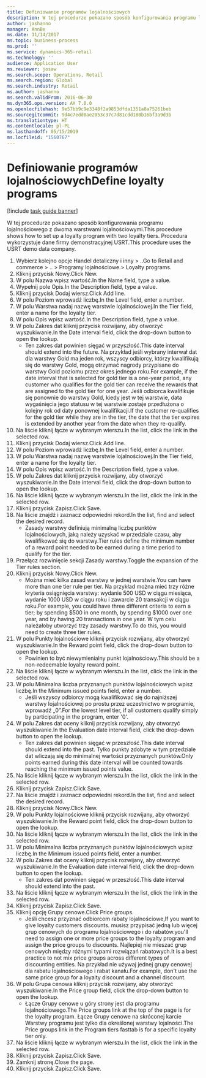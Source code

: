 ```yaml
---
title: Definiowanie programów lojalnościowych
description: W tej procedurze pokazano sposób konfigurowania programu lojalnościowego z dwoma warstwami lojalnościowymi.
author: jashanno
manager: AnnBe
ms.date: 11/14/2017
ms.topic: business-process
ms.prod: ''
ms.service: dynamics-365-retail
ms.technology: ''
audience: Application User
ms.reviewer: josaw
ms.search.scope: Operations, Retail
ms.search.region: Global
ms.search.industry: Retail
ms.author: jashanno
ms.search.validFrom: 2016-06-30
ms.dyn365.ops.version: AX 7.0.0
ms.openlocfilehash: 9e57bb9c9e3348f2a9853dfda1351a8a75261beb
ms.sourcegitcommit: 9d4c7edd0ae2053c37c7d81cdd180b16bf3a9d3b
ms.translationtype: HT
ms.contentlocale: pl-PL
ms.lasthandoff: 05/15/2019
ms.locfileid: "1560767"
---
```

# <a name="define-loyalty-programs"></a><span data-ttu-id="eb1bf-103">Definiowanie programów lojalnościowych</span><span class="sxs-lookup"><span data-stu-id="eb1bf-103">Define loyalty programs</span></span>

[!include [task guide banner](../includes/task-guide-banner.md)]

<span data-ttu-id="eb1bf-104">W tej procedurze pokazano sposób konfigurowania programu lojalnościowego z dwoma warstwami lojalnościowymi.</span><span class="sxs-lookup"><span data-stu-id="eb1bf-104">This procedure shows how to set up a loyalty program with two loyalty tiers.</span></span> <span data-ttu-id="eb1bf-105">Procedura wykorzystuje dane firmy demonstracyjnej USRT.</span><span class="sxs-lookup"><span data-stu-id="eb1bf-105">This procedure uses the USRT demo data company.</span></span>

1. <span data-ttu-id="eb1bf-106">Wybierz kolejno opcje Handel detaliczny i inny > ..</span><span class="sxs-lookup"><span data-stu-id="eb1bf-106">Go to Retail and commerce > ..</span></span> <span data-ttu-id="eb1bf-107">> Programy lojalnościowe.</span><span class="sxs-lookup"><span data-stu-id="eb1bf-107">> Loyalty programs.</span></span>
2. <span data-ttu-id="eb1bf-108">Kliknij przycisk Nowy.</span><span class="sxs-lookup"><span data-stu-id="eb1bf-108">Click New.</span></span>
3. <span data-ttu-id="eb1bf-109">W polu Nazwa wpisz wartość.</span><span class="sxs-lookup"><span data-stu-id="eb1bf-109">In the Name field, type a value.</span></span>
4. <span data-ttu-id="eb1bf-110">Wypełnij pole Opis.</span><span class="sxs-lookup"><span data-stu-id="eb1bf-110">In the Description field, type a value.</span></span>
5. <span data-ttu-id="eb1bf-111">Kliknij przycisk Dodaj wiersz.</span><span class="sxs-lookup"><span data-stu-id="eb1bf-111">Click Add line.</span></span>
6. <span data-ttu-id="eb1bf-112">W polu Poziom wprowadź liczbę.</span><span class="sxs-lookup"><span data-stu-id="eb1bf-112">In the Level field, enter a number.</span></span>
7. <span data-ttu-id="eb1bf-113">W polu Warstwa nadaj nazwę warstwie lojalnościowej.</span><span class="sxs-lookup"><span data-stu-id="eb1bf-113">In the Tier field, enter a name for the loyalty tier.</span></span>
8. <span data-ttu-id="eb1bf-114">W polu Opis wpisz wartość.</span><span class="sxs-lookup"><span data-stu-id="eb1bf-114">In the Description field, type a value.</span></span>
9. <span data-ttu-id="eb1bf-115">W polu Zakres dat kliknij przycisk rozwijany, aby otworzyć wyszukiwanie.</span><span class="sxs-lookup"><span data-stu-id="eb1bf-115">In the Date interval field, click the drop-down button to open the lookup.</span></span>
    * <span data-ttu-id="eb1bf-116">Ten zakres dat powinien sięgać w przyszłość.</span><span class="sxs-lookup"><span data-stu-id="eb1bf-116">This date interval should extend into the future.</span></span> <span data-ttu-id="eb1bf-117">Na przykład jeśli wybrany interwał dat dla warstwy Gold ma jeden rok, wszyscy odbiorcy, którzy kwalifikują się do warstwy Gold, mogą otrzymać nagrody przypisane do warstwy Gold poziomu przez okres jednego roku.</span><span class="sxs-lookup"><span data-stu-id="eb1bf-117">For example, if the date interval that is selected for gold tier is a one-year period, any customer who qualifies for the gold tier can receive the rewards that are assigned to the gold tier for one year.</span></span> <span data-ttu-id="eb1bf-118">Jeśli odbiorca kwalifikuje się ponownie do warstwy Gold, kiedy jest w tej warstwie, data wygaśnięcia jego statusu w tej warstwie zostaje przedłużona o kolejny rok od daty ponownej kwalifikacji.</span><span class="sxs-lookup"><span data-stu-id="eb1bf-118">If the customer re-qualifies for the gold tier while they are in the tier, the date that the tier expires is extended by another year from the date when they re-qualify.</span></span>  
10. <span data-ttu-id="eb1bf-119">Na liście kliknij łącze w wybranym wierszu.</span><span class="sxs-lookup"><span data-stu-id="eb1bf-119">In the list, click the link in the selected row.</span></span>
11. <span data-ttu-id="eb1bf-120">Kliknij przycisk Dodaj wiersz.</span><span class="sxs-lookup"><span data-stu-id="eb1bf-120">Click Add line.</span></span>
12. <span data-ttu-id="eb1bf-121">W polu Poziom wprowadź liczbę.</span><span class="sxs-lookup"><span data-stu-id="eb1bf-121">In the Level field, enter a number.</span></span>
13. <span data-ttu-id="eb1bf-122">W polu Warstwa nadaj nazwę warstwie lojalnościowej.</span><span class="sxs-lookup"><span data-stu-id="eb1bf-122">In the Tier field, enter a name for the loyalty tier.</span></span>
14. <span data-ttu-id="eb1bf-123">W polu Opis wpisz wartość.</span><span class="sxs-lookup"><span data-stu-id="eb1bf-123">In the Description field, type a value.</span></span>
15. <span data-ttu-id="eb1bf-124">W polu Zakres dat kliknij przycisk rozwijany, aby otworzyć wyszukiwanie.</span><span class="sxs-lookup"><span data-stu-id="eb1bf-124">In the Date interval field, click the drop-down button to open the lookup.</span></span>
16. <span data-ttu-id="eb1bf-125">Na liście kliknij łącze w wybranym wierszu.</span><span class="sxs-lookup"><span data-stu-id="eb1bf-125">In the list, click the link in the selected row.</span></span>
17. <span data-ttu-id="eb1bf-126">Kliknij przycisk Zapisz.</span><span class="sxs-lookup"><span data-stu-id="eb1bf-126">Click Save.</span></span>
18. <span data-ttu-id="eb1bf-127">Na liście znajdź i zaznacz odpowiedni rekord.</span><span class="sxs-lookup"><span data-stu-id="eb1bf-127">In the list, find and select the desired record.</span></span>
    * <span data-ttu-id="eb1bf-128">Zasady warstwy definiują minimalną liczbę punktów lojalnościowych, jaką należy uzyskać w przedziale czasu, aby kwalifikować się do warstwy.</span><span class="sxs-lookup"><span data-stu-id="eb1bf-128">Tier rules define the minimum number of a reward point needed to be earned during a time period to qualify for the tier.</span></span>  
19. <span data-ttu-id="eb1bf-129">Przełącz rozwinięcie sekcji Zasady warstwy.</span><span class="sxs-lookup"><span data-stu-id="eb1bf-129">Toggle the expansion of the Tier rules section.</span></span>
20. <span data-ttu-id="eb1bf-130">Kliknij przycisk Nowy.</span><span class="sxs-lookup"><span data-stu-id="eb1bf-130">Click New.</span></span>
    * <span data-ttu-id="eb1bf-131">Można mieć kilka zasad warstwy w jednej warstwie.</span><span class="sxs-lookup"><span data-stu-id="eb1bf-131">You can have more than one tier rule per tier.</span></span> <span data-ttu-id="eb1bf-132">Na przykład można mieć trzy różne kryteria osiągnięcia warstwy: wydanie 500 USD w ciągu miesiąca, wydanie 1000 USD w ciągu roku i zawarcie 20 transakcji w ciągu roku.</span><span class="sxs-lookup"><span data-stu-id="eb1bf-132">For example, you could have three different criteria to earn a tier; by spending $500 in one month, by spending $1000 over one year, and by having 20 transactions in one year.</span></span> <span data-ttu-id="eb1bf-133">W tym celu należałoby utworzyć trzy zasady warstwy.</span><span class="sxs-lookup"><span data-stu-id="eb1bf-133">To do this, you would need to create three tier rules.</span></span>  
21. <span data-ttu-id="eb1bf-134">W polu Punkty lojalnościowe kliknij przycisk rozwijany, aby otworzyć wyszukiwanie.</span><span class="sxs-lookup"><span data-stu-id="eb1bf-134">In the Reward point field, click the drop-down button to open the lookup.</span></span>
    * <span data-ttu-id="eb1bf-135">Powinien to być niewymienialny punkt lojalnościowy.</span><span class="sxs-lookup"><span data-stu-id="eb1bf-135">This should be a non-redeemable loyalty reward point.</span></span>  
22. <span data-ttu-id="eb1bf-136">Na liście kliknij łącze w wybranym wierszu.</span><span class="sxs-lookup"><span data-stu-id="eb1bf-136">In the list, click the link in the selected row.</span></span>
23. <span data-ttu-id="eb1bf-137">W polu Minimalna liczba przyznanych punktów lojalnościowych wpisz liczbę.</span><span class="sxs-lookup"><span data-stu-id="eb1bf-137">In the Minimum issued points field, enter a number.</span></span>
    * <span data-ttu-id="eb1bf-138">Jeśli wszyscy odbiorcy mogą kwalifikować się do najniższej warstwy lojalnościowej po prostu przez uczestnictwo w programie, wprowadź „0”.</span><span class="sxs-lookup"><span data-stu-id="eb1bf-138">For the lowest level tier, if all customers qualify simply by participating in the program, enter '0'.</span></span>  
24. <span data-ttu-id="eb1bf-139">W polu Zakres dat oceny kliknij przycisk rozwijany, aby otworzyć wyszukiwanie.</span><span class="sxs-lookup"><span data-stu-id="eb1bf-139">In the Evaluation date interval field, click the drop-down button to open the lookup.</span></span>
    * <span data-ttu-id="eb1bf-140">Ten zakres dat powinien sięgać w przeszłość.</span><span class="sxs-lookup"><span data-stu-id="eb1bf-140">This date interval should extend into the past.</span></span> <span data-ttu-id="eb1bf-141">Tylko punkty zdobyte w tym przedziale dat wliczają się do minimalnej wartości przyznanych punktów.</span><span class="sxs-lookup"><span data-stu-id="eb1bf-141">Only points earned during this date interval will be counted towards reaching the minimum issued points value.</span></span>  
25. <span data-ttu-id="eb1bf-142">Na liście kliknij łącze w wybranym wierszu.</span><span class="sxs-lookup"><span data-stu-id="eb1bf-142">In the list, click the link in the selected row.</span></span>
26. <span data-ttu-id="eb1bf-143">Kliknij przycisk Zapisz.</span><span class="sxs-lookup"><span data-stu-id="eb1bf-143">Click Save.</span></span>
27. <span data-ttu-id="eb1bf-144">Na liście znajdź i zaznacz odpowiedni rekord.</span><span class="sxs-lookup"><span data-stu-id="eb1bf-144">In the list, find and select the desired record.</span></span>
28. <span data-ttu-id="eb1bf-145">Kliknij przycisk Nowy.</span><span class="sxs-lookup"><span data-stu-id="eb1bf-145">Click New.</span></span>
29. <span data-ttu-id="eb1bf-146">W polu Punkty lojalnościowe kliknij przycisk rozwijany, aby otworzyć wyszukiwanie.</span><span class="sxs-lookup"><span data-stu-id="eb1bf-146">In the Reward point field, click the drop-down button to open the lookup.</span></span>
30. <span data-ttu-id="eb1bf-147">Na liście kliknij łącze w wybranym wierszu.</span><span class="sxs-lookup"><span data-stu-id="eb1bf-147">In the list, click the link in the selected row.</span></span>
31. <span data-ttu-id="eb1bf-148">W polu Minimalna liczba przyznanych punktów lojalnościowych wpisz liczbę.</span><span class="sxs-lookup"><span data-stu-id="eb1bf-148">In the Minimum issued points field, enter a number.</span></span>
32. <span data-ttu-id="eb1bf-149">W polu Zakres dat oceny kliknij przycisk rozwijany, aby otworzyć wyszukiwanie.</span><span class="sxs-lookup"><span data-stu-id="eb1bf-149">In the Evaluation date interval field, click the drop-down button to open the lookup.</span></span>
    * <span data-ttu-id="eb1bf-150">Ten zakres dat powinien sięgać w przeszłość.</span><span class="sxs-lookup"><span data-stu-id="eb1bf-150">This date interval should extend into the past.</span></span>  
33. <span data-ttu-id="eb1bf-151">Na liście kliknij łącze w wybranym wierszu.</span><span class="sxs-lookup"><span data-stu-id="eb1bf-151">In the list, click the link in the selected row.</span></span>
34. <span data-ttu-id="eb1bf-152">Kliknij przycisk Zapisz.</span><span class="sxs-lookup"><span data-stu-id="eb1bf-152">Click Save.</span></span>
35. <span data-ttu-id="eb1bf-153">Kliknij opcję Grupy cenowe.</span><span class="sxs-lookup"><span data-stu-id="eb1bf-153">Click Price groups.</span></span>
    * <span data-ttu-id="eb1bf-154">Jeśli chcesz przyznać odbiorcom rabaty lojalnościowe,</span><span class="sxs-lookup"><span data-stu-id="eb1bf-154">If you want to give loyalty customers discounts.</span></span> <span data-ttu-id="eb1bf-155">musisz przypisać jedną lub więcej grup cenowych do programu lojalnościowego i do rabatów.</span><span class="sxs-lookup"><span data-stu-id="eb1bf-155">you'll need to assign one or more price groups to the loyalty program and assign the price groups to discounts.</span></span> <span data-ttu-id="eb1bf-156">Najlepiej nie mieszać grup cenowych między różnymi typami rozwiązań rabatowych.</span><span class="sxs-lookup"><span data-stu-id="eb1bf-156">It is a best practice to not mix price groups across different types of discounting entities.</span></span>  <span data-ttu-id="eb1bf-157">Na przykład nie używaj jednej grupy cenowej dla rabatu lojalnościowego i rabat kanału.</span><span class="sxs-lookup"><span data-stu-id="eb1bf-157">For example, don't use the same price group for a loyalty discount and a channel discount.</span></span>  
36. <span data-ttu-id="eb1bf-158">W polu Grupa cenowa kliknij przycisk rozwijany, aby otworzyć wyszukiwanie.</span><span class="sxs-lookup"><span data-stu-id="eb1bf-158">In the Price group field, click the drop-down button to open the lookup.</span></span>
    * <span data-ttu-id="eb1bf-159">Łącze Grupy cenowe u góry strony jest dla programu lojalnościowego.</span><span class="sxs-lookup"><span data-stu-id="eb1bf-159">The Price groups link at the top of the page is for the loyalty program.</span></span> <span data-ttu-id="eb1bf-160">Łącze Grupy cenowe na skróconej karcie Warstwy programu jest tylko dla określonej warstwy lojalności.</span><span class="sxs-lookup"><span data-stu-id="eb1bf-160">The Price groups link in the Program tiers fasttab is for a specific loyalty tier only.</span></span>  
37. <span data-ttu-id="eb1bf-161">Na liście kliknij łącze w wybranym wierszu.</span><span class="sxs-lookup"><span data-stu-id="eb1bf-161">In the list, click the link in the selected row.</span></span>
38. <span data-ttu-id="eb1bf-162">Kliknij przycisk Zapisz.</span><span class="sxs-lookup"><span data-stu-id="eb1bf-162">Click Save.</span></span>
39. <span data-ttu-id="eb1bf-163">Zamknij stronę.</span><span class="sxs-lookup"><span data-stu-id="eb1bf-163">Close the page.</span></span>
40. <span data-ttu-id="eb1bf-164">Kliknij przycisk Zapisz.</span><span class="sxs-lookup"><span data-stu-id="eb1bf-164">Click Save.</span></span>

